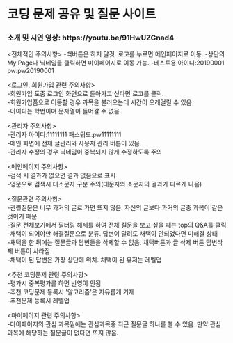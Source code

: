 # 코딩 문제 공유 및 질문 사이트
<h3>소개 및 시연 영상: https://youtu.be/91HwUZGnad4 </h3>
<전체적인 주의사항>  
-백버튼은 하지 말것. 로고를 누르면 메인페이지로 이동.   
-상단의 My Page나 닉네임을 클릭하면 마이페이지로 이동 가능.   
-테스트용 아이디:20190001 pw:pw20190001  

<로그인, 회원가입 관련 주의사항>  
-회원가입 도중 로그인 화면으로 돌아가고 싶다면 로고를 클릭.  
-회원가입폼으로 이동할 경우 과목을 불러오는데 시간이 오래걸릴 수 있음  
-아이디는 학번이며 문자열이 들어갈 수 없음.   
 
<관리자 주의사항>  
-관리자 아이디:11111111 패스워드:pw11111111  
-메인 화면에 전체 글관리와 사용자 관리 버튼이 있음.   
-관리자 수정의 경우 닉네임이 중복되지 않게 수정하도록 주의  

<메인페이지 주의사항>  
-검색 시 결과가 없으면 결과 없음으로 표시  
-영문으로 검색시 대소문자 구분 주의(대문자와 소문자의 결과가 다르게 나옴)  

<질문관련 주의사항>  
-관련질문은 너무 과거의 글로 가면 뜨지 않음. 자신의 글보다 과거의 글중 과목이 같은것이기 때문    
-질문 전체보기에서 필터링 해제를 하여 전체 질문을 보고 싶을 때는 top의 Q&A를 클릭    
-채택이 되어야만 해결질문으로 분류. 답변이 달려도 채택이 안되었다면 미해결 상태    
-채택을 한 뒤에는 질문글과 답변들을 삭제할 수 없음. 채택버튼과 글 삭제 버튼 답변삭제 버튼이 사라짐.    
-채택이 된 답변은 가장 상단에 위치. 채택이 된 유저는 레벨업    

<추천 코딩문제 관련 주의사항>    
-평가시 중복평가를 하면 반영이 안됨    
-추천 코딩문제 등록시 '알고리즘'은 자유롭게 기재  
-추천문제 등록시 레벨업  


<마이페이지 관련 주의사항>  
-마이페이지의 관심 과목밑에는 관심과목중 최근 질문글 하나를 볼 수 있음. 만약 관심과목에 해당하는
질문글이 없다면 뜨지 않음.
 

